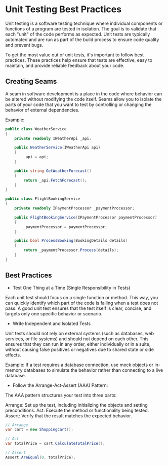 # Unit Testing Best Practices

Unit testing is a software testing technique where individual components or functions of a program are tested in isolation. The goal is to validate that each "unit" of the code performs as expected. Unit tests are typically automated and are run as part of the build process to ensure code quality and prevent bugs.

To get the most value out of unit tests, it's important to follow best practices. These practices help ensure that tests are effective, easy to maintain, and provide reliable feedback about your code.

## Creating Seams

A seam in software development is a place in the code where behavior can be altered without modifying the code itself. Seams allow you to isolate the parts of your code that you want to test by controlling or changing the behavior of external dependencies.

Example:

```csharp
public class WeatherService
{
    private readonly IWeatherApi _api;

    public WeatherService(IWeatherApi api)
    {
        _api = api;
    }

    public string GetWeatherForecast()
    {
        return _api.FetchForecast();
    }
}

```

```csharp
public class FlightBookingService
{
    private readonly IPaymentProcessor _paymentProcessor;

    public FlightBookingService(IPaymentProcessor paymentProcessor)
    {
        _paymentProcessor = paymentProcessor;
    }

    public bool ProcessBooking(BookingDetails details)
    {
        return _paymentProcessor.Process(details);
    }
}
```

## Best Practices

- Test One Thing at a Time (Single Responsibility in Tests)

Each unit test should focus on a single function or method. This way, you can quickly identify which part of the code is failing when a test does not pass. A good unit test ensures that the test itself is clear, concise, and targets only one specific behavior or scenario.

- Write Independent and Isolated Tests

Unit tests should not rely on external systems (such as databases, web services, or file systems) and should not depend on each other. This ensures that they can run in any order, either individually or in a suite, without causing false positives or negatives due to shared state or side effects.

Example: If a test requires a database connection, use mock objects or in-memory databases to simulate the behavior rather than connecting to a live database.

- Follow the Arrange-Act-Assert (AAA) Pattern:

The AAA pattern structures your test into three parts:

Arrange: Set up the test, including initializing the objects and setting preconditions.
Act: Execute the method or functionality being tested.
Assert: Verify that the result matches the expected behavior.

```csharp
// Arrange
var cart = new ShoppingCart();

// Act
var totalPrice = cart.CalculateTotalPrice();

// Assert
Assert.AreEqual(0, totalPrice);
```
